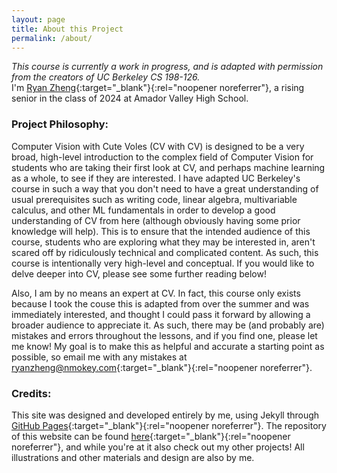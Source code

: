 ```yaml
---
layout: page
title: About this Project
permalink: /about/
---
```

*This course is currently a work in progress, and is adapted with permission from the creators of UC Berkeley CS 198-126.*  
I'm [Ryan Zheng](https://nmokey.com){:target="_blank"}{:rel="noopener noreferrer"}, a rising senior in the class of 2024 at Amador Valley High School.  

### Project Philosophy:
Computer Vision with Cute Voles (CV with CV) is designed to be a very broad, high-level introduction to the complex field of Computer Vision for students who are taking their first look at CV, and perhaps machine learning as a whole, to see if they are interested. I have adapted UC Berkeley's course in such a way that you don't need to have a great understanding of usual prerequisites such as writing code, linear algebra, multivariable calculus, and other ML fundamentals in order to develop a good understanding of CV from here (although obviously having some prior knowledge will help). This is to ensure that the intended audience of this course, students who are exploring what they may be interested in, aren't scared off by ridiculously technical and complicated content. As such, this course is intentionally very high-level and conceptual. If you would like to delve deeper into CV, please see some further reading below!  

Also, I am by no means an expert at CV. In fact, this course only exists because I took the couse this is adapted from over the summer and was immediately interested, and thought I could pass it forward by allowing a broader audience to appreciate it. As such, there may be (and probably are) mistakes and errors throughout the lessons, and if you find one, please let me know! My goal is to make this as helpful and accurate a starting point as possible, so email me with any mistakes at [ryanzheng@nmokey.com](mailto:ryanzheng@nmokey.com){:target="_blank"}{:rel="noopener noreferrer"}.   

### Credits:
This site was designed and developed entirely by me, using Jekyll through [GitHub Pages](https://pages.github.com/){:target="_blank"}{:rel="noopener noreferrer"}. The repository of this website can be found [here](https://github.com/nmokey/CVwithCV){:target="_blank"}{:rel="noopener noreferrer"}, and while you're at it also check out my other projects! All illustrations and other materials and design are also by me.